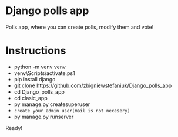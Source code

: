 # Django polls app
Polls app, where you can create polls, modify them and vote!


# Instructions
- python -m venv venv 
- venv\Scripts\activate.ps1
- pip install django 
- git clone https://github.com/zbigniewstefaniuk/Django_polls_app
- cd Django_polls_app
- cd clasic_app 
- py manage.py createsuperuser
- `create your admin user(mail is not necesery)`
- py manage.py runserver

Ready!